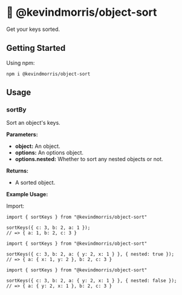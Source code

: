 # 🧼 @kevindmorris/object-sort

Get your keys sorted.

## Getting Started

Using npm:

```
npm i @kevindmorris/object-sort
```

## Usage

### sortBy

Sort an object's keys.

**Parameters:**

- **object:** An object.
- **options:** An options object.
- **options.nested:** Whether to sort any nested objects or not.

**Returns:**

- A sorted object.

**Example Usage:**

Import:

```
import { sortKeys } from "@kevindmorris/object-sort"

sortKeys({ c: 3, b: 2, a: 1 });
// => { a: 1, b: 2, c: 3 }
```

```
import { sortKeys } from "@kevindmorris/object-sort"

sortKeys({ c: 3, b: 2, a: { y: 2, x: 1 } }, { nested: true });
// => { a: { x: 1, y: 2 }, b: 2, c: 3 }
```

```
import { sortKeys } from "@kevindmorris/object-sort"

sortKeys({ c: 3, b: 2, a: { y: 2, x: 1 } }, { nested: false });
// => { a: { y: 2, x: 1 }, b: 2, c: 3 }
```
